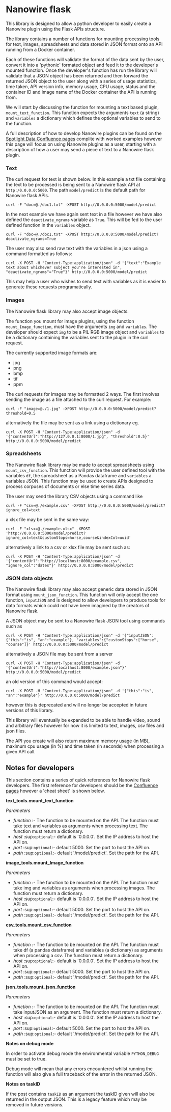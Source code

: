 Nanowire flask
==============

This library is designed to allow a python developer to easily create a Nanowire plugin using the Flask APIs structure.

The library contains a number of functions for mounting processing tools for text, images, spreadsheets and data stored in JSON format onto an API running from a Docker container. 

Each of these functions will validate the format of the data sent by the user, convert it into a 'pythonic' formated object and feed it to the developer's mounted function. Once the developer's function has run the library will validate that a JSON object has been returned and then forward the returned JSON object to the user along with a series of usage statistics, time taken, API version info, memory usage, CPU usage, status and the container ID and image name of the Docker container the API is running from.

We will start by discussing the function for mounting a text based plugin, ``mount_text_function``. This function expects the arguments ``text`` (a string) and ``variables`` a dictionary which defines the optional variables to send to the function. 

A full description of how to develop Nanowire plugins can be found on the [Spotlight Data Confluence pages](https://spotlightdata.atlassian.net/wiki/spaces/NDA/pages/1078951937/Nanowire+flask) complite with worked examples however this page will focus on using Nanowire plugins as a user, starting with a description of how a user may send a piece of text to a Nanowire flask plugin.

### Text ###

The curl request for text is shown below. In this example a txt file containing the text to be processed is being sent to a Nanowire flask API at `http:/0.0.0.0:5000`. The path `model/predict` is the default path for Nanowire flask APIs.

``curl -F "doc=@./doc1.txt" -XPOST http://0.0.0.0:5000/model/predict``

In the next example we have again sent text in a file however we have also defined the `deactivate_ngrams` variable as `True`. This will be fed to the user defined function in the `variables` object.

``curl -F "doc=@./doc1.txt" -XPOST http://0.0.0.0:5000/model/predict?deactivate_ngrams=True``

The user may also send raw text with the variables in a json using a command formatted as follows:

``curl -X POST -H "Content-Type:application/json" -d '{"text":"Example text about whichever subject you're interested in", "deactivate_ngrams"="True"}' http://0.0.0.0:5000/model/predict``

This may help a user who wishes to send text with variables as it is easier to generate these requests programatically.

### Images ###

The Nanowire flask library may also accept image objects.

The function you mount for image plugins, using the function ``mount_Image_function``,  must have the arguments ``img`` and ``variables``. The developer should expect ``img`` to be a PIL RGB image object and ``variables`` to be a dictionary containing the variables sent to the plugin in the curl request.

The currently supported image formats are:

* jpg
* png
* bmp
* tif
* ppm

The curl requests for images may be formatted 2 ways. The first involves sending the image as a file attached to the curl request. For example:

``curl -F "image=@./1.jpg" -XPOST http://0.0.0.0:5000/model/predict?threshold=0.5``

alternatively the file may be sent as a link using a dictionary eg.

``curl -X POST -H "Content-Type:application/json" -d '{"contentUrl":"http://127.0.0.1:8000/1.jpg", "threshold":0.5}' http://0.0.0.0:5000/model/predict``

### Spreadsheets ###

The Nanowire flask library may be made to accept spreadsheets using `mount_csv_function`. This function will provide the user defined tool with the variables `df`, the spreadsheet as a Pandas dataframe and `variables` a variables JSON. This function may be used to create APIs designed to process corpuses of documents or else time series data.

The user may send the library CSV objects using a command like

``curl -F "csv=@./example.csv" -XPOST http://0.0.0.0:5000/model/predict?ignore_col=text``

a xlsx file may be sent in the same way:

``curl -F "xlsx=@./example.xlsx" -XPOST 'http://0.0.0.0:5000/model/predict?ignore_col=text&customStops=horse,course&indexCol=uuid'``

alternatively a link to a csv or xlsx file may be sent such as:

``curl -X POST -H "Content-Type:application/json" -d '{"contentUrl":"http://localhost:8000/example.csv", "ignore_col":"dates"}' http://0.0.0.0:5000/model/predict``

### JSON data objects ###

The Nanowire flask library may also accept generic data stored in JSON format using `mount_json_function`. This function will only accept the one function, `inputJSON` and is designed to allow developers to produce tools for data formats which could not have been imagined by the creators of Nanowire flask. 

A JSON object may be sent to a Nanowire flask JSON tool using commands such as

``curl -X POST -H "Content-Type:application/json" -d '{"inputJSON": {"this":"is", "an":"example"}, "variables":{"customStops":["horse", "course"]}' http://0.0.0.0:5000/model/predict``

alternatively a JSON file may be sent from a server

``curl -X POST -H "Content-Type:application/json" -d '{"contentUrl":"http://localhost:8000/example.json"}' http://0.0.0.0:5000/model/predict``

an old version of this command would accept:

``curl -X POST -H "Content-Type:application/json" -d '{"this":"is", "an":"example"}' http://0.0.0.0:5000/model/predict``

however this is deprecated and will no longer be accepted in future versions of this library.

This library will eventually be expanded to be able to handle video, sound and arbitrary files however for now it is limited to text, images, csv files and json files.

The API you create will also return maximum memory usage (in MB), maximum cpu usage (in %) and time taken (in seconds) when processing a given API call.

Notes for developers
--------------------

This section contains a series of quick references for Nanowire flask developers. The first reference for developers should be the [Confluence pages](https://spotlightdata.atlassian.net/wiki/spaces/NDA/pages/1078951937/Nanowire+flask) however a 'cheat sheet' is shown below.


**text_tools.mount_text_function**

*Parameters*
* *function* :- The function to be mounted on the API. The function must take text and variables as arguments when processing text. The function must return a dictionary. 
* *host* :sup:`optional`:- default is '0.0.0.0'. Set the IP address to host the API on.
* *port* :sup:`optional`:- default 5000. Set the port to host the API on.
* *path* :sup:`optional`:- default '/model/predict'. Set the path for the API.

**image_tools.mount_Image_function**

*Parameters* 

* *function* :- The function to be mounted on the API. The function must take img and variables as arguments when processing images. The function must return a dictionary. 
* *host* :sup:`optional`:- default is '0.0.0.0'. Set the IP address to host the API on.
* *port* :sup:`optional`:- default 5000. Set the port to host the API on.
* *path* :sup:`optional`:- default '/model/predict'. Set the path for the API.


**csv_tools.mount_csv_function**

*Parameters*
* *function* :- The function to be mounted on the API. The function must take df (a pandas dataframe) and variables (a dictionary) as arguments when processing a csv. The function must return a dictionary. 
* *host* :sup:`optional`:- default is '0.0.0.0'. Set the IP address to host the API on.
* *port* :sup:`optional`:- default 5000. Set the port to host the API on.
* *path* :sup:`optional`:- default '/model/predict'. Set the path for the API.


**json_tools.mount_json_function**

*Parameters*
* *function* :- The function to be mounted on the API. The function must take inputJSON as an argument. The function must return a dictionary. 
* *host* :sup:`optional`:- default is '0.0.0.0'. Set the IP address to host the API on.
* *port* :sup:`optional`:- default 5000. Set the port to host the API on.
* *path* :sup:`optional`:- default '/model/predict'. Set the path for the API.


**Notes on debug mode**

In order to activate debug mode the environmental variable `PYTHON_DEBUG` must be set to true.

Debug mode will mean that any errors encountered whilst running the function will also give a full traceback of the error in the returned JSON.

**Notes on taskID**

If the post contains ``taskID`` as an argument the taskID given will also be returned in the output JSON. This is a legacy feature which may be removed in future versions.